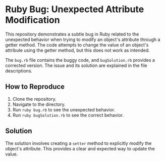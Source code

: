 # Ruby Bug: Unexpected Attribute Modification

This repository demonstrates a subtle bug in Ruby related to the unexpected behavior when trying to modify an object's attribute through a getter method. The code attempts to change the value of an object's attribute using the getter method, but this does not work as intended.

The `bug.rb` file contains the buggy code, and `bugSolution.rb` provides a corrected version. The issue and its solution are explained in the file descriptions.

## How to Reproduce

1. Clone the repository.
2. Navigate to the directory.
3. Run `ruby bug.rb` to see the unexpected behavior.
4. Run `ruby bugSolution.rb` to see the correct behavior.

## Solution

The solution involves creating a `setter` method to explicitly modify the object's attribute. This provides a clear and expected way to update the value.